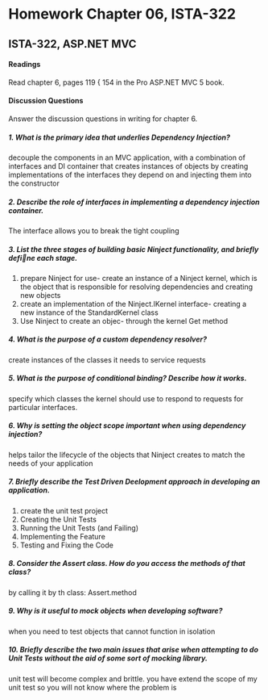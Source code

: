 # Homework Chapter 06, ISTA-322
## ISTA-322, ASP.NET MVC
#### Readings
Read chapter 6, pages 119 { 154 in the Pro ASP.NET MVC 5 book.
#### Discussion Questions
Answer the discussion questions in writing for chapter 6.
##### 1. What is the primary idea that underlies Dependency Injection?
decouple the components in an MVC application, with a combination of interfaces and DI container that creates instances of objects by creating implementations of the interfaces they depend on and injecting them into the constructor
##### 2. Describe the role of interfaces in implementing a dependency injection container.
The interface allows you to break the tight coupling
##### 3. List the three stages of building basic Ninject functionality, and briefly define each stage.
1. prepare Ninject for use- create an instance of a Ninject kernel, which is the object that is responsible for resolving dependencies and creating new objects
2. create an implementation of the Ninject.IKernel interface- creating a new instance of the StandardKernel class
3. Use Ninject to create an objec- through the kernel Get method
##### 4. What is the purpose of a custom dependency resolver?
create instances of the classes it needs to service requests
##### 5. What is the purpose of conditional binding? Describe how it works.
specify which classes the kernel should use to respond to requests for particular interfaces.
##### 6. Why is setting the object scope important when using dependency injection?
helps tailor the lifecycle of the objects that Ninject creates to match the needs of your application
##### 7. Briefly describe the Test Driven Deelopment approach in developing an application.
1. create the unit test project
2. Creating the Unit Tests
3. Running the Unit Tests (and Failing)
4. Implementing the Feature
5. Testing and Fixing the Code
##### 8. Consider the Assert class. How do you access the methods of that class?
by calling it by th class: Assert.method
##### 9. Why is it useful to mock objects when developing software?
when you need to test objects that cannot function in isolation
##### 10. Briefly describe the two main issues that arise when attempting to do Unit Tests without the aid of some sort of mocking library.
unit test will become complex and brittle.
you have extend the scope of my unit test so you will not know where the problem is
